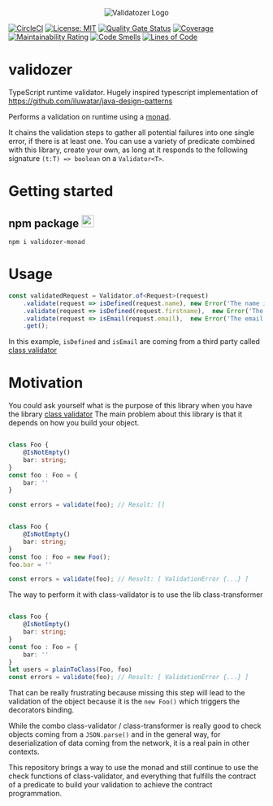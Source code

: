 <p align="center">
<img src="https://i.imgur.com/skE2evv.png" alt="Validatozer Logo" />
</p>

<p align="center">
    
[![CircleCI](https://circleci.com/gh/Exomus/validozer.svg?style=shield)](https://circleci.com/gh/Exomus/validozer) 
[![License: MIT](https://img.shields.io/badge/License-MIT-yellow.svg)](https://opensource.org/licenses/MIT)
[![Quality Gate Status](https://sonarcloud.io/api/project_badges/measure?project=Exomus_validozer&metric=alert_status)](https://sonarcloud.io/dashboard?id=Exomus_validozer)
[![Coverage](https://sonarcloud.io/api/project_badges/measure?project=Exomus_validozer&metric=coverage)](https://sonarcloud.io/dashboard?id=Exomus_validozer)
[![Maintainability Rating](https://sonarcloud.io/api/project_badges/measure?project=Exomus_validozer&metric=sqale_rating)](https://sonarcloud.io/dashboard?id=Exomus_validozer)
[![Code Smells](https://sonarcloud.io/api/project_badges/measure?project=Exomus_validozer&metric=code_smells)](https://sonarcloud.io/dashboard?id=Exomus_validozer)
[![Lines of Code](https://sonarcloud.io/api/project_badges/measure?project=Exomus_validozer&metric=ncloc)](https://sonarcloud.io/dashboard?id=Exomus_validozer) 

</p>

# validozer
TypeScript runtime validator. Hugely inspired typescript implementation of https://github.com/iluwatar/java-design-patterns

Performs a validation on runtime using a [monad](https://en.wikipedia.org/wiki/Monad_(functional_programming)).

It chains the validation steps to gather all potential failures into one single error, if there is at least one.
You can use a variety of predicate combined with this library, create your own, as long at it responds to the following signature `(t:T) => boolean` on a `Validator<T>`.

# Getting started

## npm package <img src="https://pbs.twimg.com/media/EDoWJbUXYAArclg.png" width="24" height="24" />

`npm i validozer-monad`

# Usage

```typescript
const validatedRequest = Validator.of<Request>(request)
    .validate(request => isDefined(request.name), new Error('The name is not defined'))
    .validate(request => isDefined(request.firstname),  new Error('The firstname is not defined'))
    .validate(request => isEmail(request.email),  new Error('The email is not at the right format'))
    .get();
```

In this example, `isDefined` and `isEmail` are coming from a third party called [class validator](https://github.com/typestack/class-validator)


# Motivation

You could ask yourself what is the purpose of this library when you have the library [class validator](https://github.com/typestack/class-validator)
The main problem about this library is that it depends on how you build your object.

```typescript

class Foo {
    @IsNotEmpty()
    bar: string;
}
const foo : Foo = {
    bar: ''
}

const errors = validate(foo); // Result: []
```

```typescript

class Foo {
    @IsNotEmpty()
    bar: string;
}
const foo : Foo = new Foo();
foo.bar = ''

const errors = validate(foo); // Result: [ ValidationError {...} ]
```

The way to perform it with class-validator is to use the lib class-transformer

```typescript

class Foo {
    @IsNotEmpty()
    bar: string;
}
const foo : Foo = {
    bar: ''
}
let users = plainToClass(Foo, foo)
const errors = validate(foo); // Result: [ ValidationError {...} ]
```

That can be really frustrating because missing this step will lead to the validation of the object
because it is the `new Foo()` which triggers the decorators binding.

While the combo class-validator / class-transformer is really good to check objects
coming from a `JSON.parse()` and in the general way, for deserialization of data coming from the network,
it is a real pain in other contexts.

This repository brings a way to use the monad and still continue to use the check functions of class-validator, and everything
that fulfills the contract of a predicate to build your validation to achieve the contract programmation.
